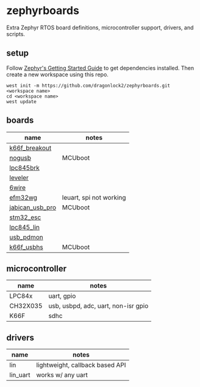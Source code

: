 # zephyrboards

Extra Zephyr RTOS board definitions, microcontroller support, drivers, and scripts.

## setup

Follow [Zephyr's Getting Started Guide](https://docs.zephyrproject.org/latest/getting_started/index.html) to get dependencies installed. Then create a new workspace using this repo.

```
west init -m https://github.com/dragonlock2/zephyrboards.git <workspace name>
cd <workspace name>
west update
```

## boards

| name | notes |
| ---- | ----- |
| [k66f_breakout](https://matthewtran.dev/2021/08/k66f-breakout/) | |
| [nogusb](https://github.com/dragonlock2/kicadboards/tree/main/projects/NOGUSB) | MCUboot |
| [lpc845brk](https://www.nxp.com/products/processors-and-microcontrollers/arm-microcontrollers/general-purpose-mcus/lpc800-cortex-m0-plus-/lpc845-breakout-board-for-lpc84x-family-mcus:LPC845-BRK) | |
| [leveler](https://github.com/berkeleyauv/electrical_training) | |
| [6wire](https://matthewtran.dev/2022/05/6wire) | |
| [efm32wg](https://github.com/dragonlock2/kicadboards/tree/main/breakouts/efm32wg) | leuart, spi not working |
| [jabican_usb_pro](https://matthewtran.dev/2022/12/jabican-usb-pro) | MCUboot |
| [stm32_esc](https://matthewtran.dev/2022/12/stm32-esc) | |
| [lpc845_lin](https://github.com/dragonlock2/kicadboards/tree/main/breakouts/lpc845_lin) | |
| [usb_pdmon](https://github.com/dragonlock2/kicadboards/tree/main/breakouts/usb_pdmon) | |
| [k66f_usbhs](https://matthewtran.dev/2024/06/k66f_usbhs) | MCUboot |

## microcontroller

| name | notes |
| ---- | ----- |
| LPC84x | uart, gpio |
| CH32X035 | usb, usbpd, adc, uart, non-isr gpio |
| K66F | sdhc |

## drivers

| name | notes |
| ---- | ----- |
| lin | lightweight, callback based API |
| lin_uart | works w/ any uart |
